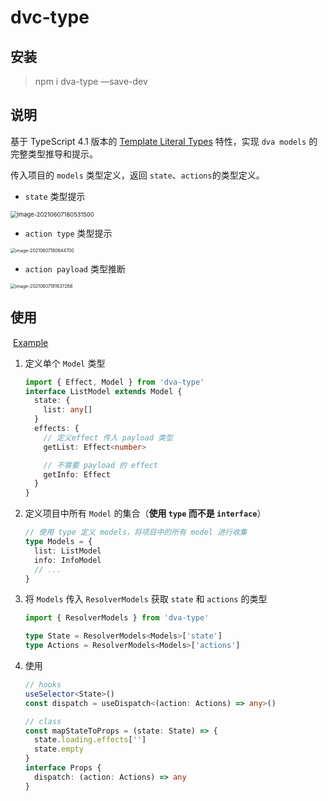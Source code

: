 # dvc-type

## 安装

> npm i dva-type —save-dev

## 说明

基于 TypeScript 4.1 版本的 [Template Literal Types](https://www.typescriptlang.org/docs/handbook/release-notes/typescript-4-1.html) 特性，实现 `dva models` 的完整类型推导和提示。

传入项目的 `models` 类型定义，返回 `state`、`actions`的类型定义。

- `state` 类型提示

<img src="https://gitee.com/lei451927/picture/raw/master/images/image-20210607180531500.png" alt="image-20210607180531500" style="zoom: 67%;" />

- `action type` 类型提示

<img src="https://gitee.com/lei451927/picture/raw/master/images/image-20210607180644700.png" alt="image-20210607180644700" style="zoom: 50%;" />

- `action payload` 类型推断

<img src="https://gitee.com/lei451927/picture/raw/master/images/image-20210607181637266.png" alt="image-20210607181637266" style="zoom: 50%;" />

## 使用

​ [Example](https://github.com/lei4519/dva-type/blob/main/examples/index.ts)

1. 定义单个 `Model` 类型

   ```ts
   import { Effect, Model } from 'dva-type'
   interface ListModel extends Model {
     state: {
       list: any[]
     }
     effects: {
       // 定义effect 传入 payload 类型
       getList: Effect<number>

       // 不需要 payload 的 effect
       getInfo: Effect
     }
   }
   ```

2. 定义项目中所有 `Model` 的集合（**使用 `type` 而不是 `interface`**）

   ```ts
   // 使用 type 定义 models，将项目中的所有 model 进行收集
   type Models = {
     list: ListModel
     info: InfoModel
     // ...
   }
   ```

3. 将 `Models` 传入 `ResolverModels` 获取 `state` 和 `actions` 的类型

   ```ts
   import { ResolverModels } from 'dva-type'

   type State = ResolverModels<Models>['state']
   type Actions = ResolverModels<Models>['actions']
   ```

4. 使用

   ```ts
   // hooks
   useSelector<State>()
   const dispatch = useDispatch<(action: Actions) => any>()

   // class
   const mapStateToProps = (state: State) => {
     state.loading.effects['']
     state.empty
   }
   interface Props {
     dispatch: (action: Actions) => any
   }
   ```
